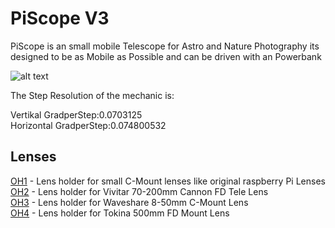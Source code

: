 # PiScope V3
PiScope is an small mobile Telescope for Astro and Nature Photography its designed to be as Mobile as Possible and can be driven with an Powerbank

![alt text](construction/teleskop.png "PiScope, Mini Telescope for different lenses")

The Step Resolution of the mechanic is:

Vertikal GradperStep:0.0703125<br>
Horizontal GradperStep:0.074800532<br>

## Lenses

[OH1](construction/OH1.md) - Lens holder for small C-Mount lenses like original raspberry Pi Lenses<br>
[OH2](construction/OH2.md) - Lens holder for Vivitar 70-200mm Cannon FD Tele Lens<br>
[OH3](construction/OH3.md) - Lens holder for Waveshare 8-50mm C-Mount Lens<br>
[OH4](construction/OH4.md) - Lens holder for Tokina 500mm FD Mount Lens<br>
